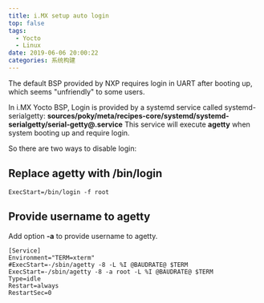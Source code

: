 ```yaml
---
title: i.MX setup auto login
top: false
tags:
  - Yocto
  - Linux
date: 2019-06-06 20:00:22
categories: 系统构建
---
```

The default BSP provided by NXP requires login in UART after booting up, which seems "unfriendly" to some users.
<!--more-->

In i.MX Yocto BSP, Login is provided by a systemd service called systemd-serialgetty:
**sources/poky/meta/recipes-core/systemd/systemd-serialgetty/serial-getty@.service**
This service will execute **agetty** when system booting up and require login.

So there are two ways to disable login:

## Replace agetty with **/bin/login**

```
ExecStart=/bin/login -f root
```

## Provide username to agetty

Add option **-a** to provide username to agetty.

```
[Service]
Environment="TERM=xterm"
#ExecStart=-/sbin/agetty -8 -L %I @BAUDRATE@ $TERM
ExecStart=-/sbin/agetty -8 -a root -L %I @BAUDRATE@ $TERM
Type=idle
Restart=always
RestartSec=0
```
